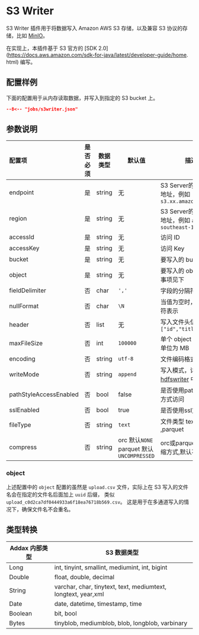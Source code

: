 # S3 Writer

S3 Writer 插件用于将数据写入 Amazon AWS S3 存储，以及兼容 S3 协议的存储，比如 [MinIO](https://min.io)。

在实现上，本插件基于 S3 官方的 [SDK 2.0](https://docs.aws.amazon.com/sdk-for-java/latest/developer-guide/home.
html) 编写。

## 配置样例

下面的配置用于从内存读取数据，并写入到指定的 S3 bucket 上。

```json
--8<-- "jobs/s3writer.json"
```

## 参数说明

| 配置项                    | 是否必须 | 数据类型   | 默认值                                    | 描述                                             |
|:-----------------------|:----:|--------|----------------------------------------|------------------------------------------------|
| endpoint               |  是   | string | 无                                      | S3 Server的 EndPoint地址，例如 `s3.xx.amazonaws.com` |
| region                 |  是   | string | 无                                      | S3 Server的 Region 地址，例如 `ap-southeast-1`       |
| accessId               |  是   | string | 无                                      | 访问 ID                                          |
| accessKey              |  是   | string | 无                                      | 访问 Key                                         |
| bucket                 |  是   | string | 无                                      | 要写入的 bucket                                    |
| object                 |  是   | string | 无                                      | 要写入的 object，注意事项见下                             |
| fieldDelimiter         |  否   | char   | `','`                                  | 字段的分隔符                                         |
| nullFormat             |  否   | char   | `\N`                                   | 当值为空时，用什么字符表示                                  |
| header                 |  否   | list   | 无                                      | 写入文件头信息，比如 `["id","title","url"]`              |
| maxFileSize            |  否   | int    | `100000`                               | 单个 object 的大小，单位为 MB                           |
| encoding               |  否   | string | `utf-8`                                | 文件编码格式                                         |
| writeMode              |  否   | string | `append`                               | 写入模式，详见 [hdfswriter](../hdfswriter) 中相关描述      |
| pathStyleAccessEnabled |  否   | bool   | false                                  | 是否使用path access方式访问                            |
| sslEnabled             |  否   | bool   | true                                   | 是否使用ssl方式访问                                    |
| fileType               |  否   | string | `text`                                 | 文件类型 text, orc ,parquet                        |
| compress               |  否   | string | orc 默认`NONE` parquet 默认 `UNCOMPRESSED` | orc或parquet文件的压缩方式,默认不压缩                       |

### object

上述配置中的 `object` 配置的虽然是 `upload.csv` 文件，实际上在 S3 写入的文件名会在指定的文件名后面加上 `uuid` 后缀，
类似 `upload_c0d2ca7df0444933a6f18ea76718b569.csv`。 这是用于在多通道写入的情况下，确保文件名不会重名。

## 类型转换

| Addax 内部类型 | S3 数据类型                                                       |
|------------|---------------------------------------------------------------|
| Long       | int, tinyint, smallint, mediumint, int, bigint                |
| Double     | float, double, decimal                                        |
| String     | varchar, char, tinytext, text, mediumtext, longtext, year,xml |
| Date       | date, datetime, timestamp, time                               |
| Boolean    | bit, bool                                                     |
| Bytes      | tinyblob, mediumblob, blob, longblob, varbinary               |


